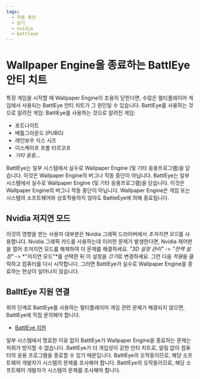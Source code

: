 ```yaml
---
tags:
  - 작동 중단
  - 닫기
  - nvidia
  - battleye
---
```


# Wallpaper Engine을 종료하는 BattlEye 안티 치트
특정 게임을 시작할 때 Wallpaper Engine이 조용히 닫힌다면, 수많은 멀티플레이어 게임에서 사용되는 BattlEye 안티 치트가 그 원인일 수 있습니다. BattlEye를 사용하는 것으로 알려진 게임: BattlEye를 사용하는 것으로 알려진 게임:

* 포트나이트
* 배틀그라운드 (PUBG)
* 레인보우 식스 시즈
* 이스케이프 프롬 타르코프
* *기타 등등...*

BattlEye는 일부 시스템에서 실수로 Wallpaper Engine (및 기타 응용프로그램)을 닫습니다. 이것은 Wallpaper Engine의 버그나 작동 중단이 아닙니다. BattlEye는 일부 시스템에서 실수로 Wallpaper Engine (및 기타 응용프로그램)을 닫습니다. 이것은 Wallpaper Engine의 버그나 작동 중단이 아닙니다. Wallpaper Engine은 게임 또는 시스템의 소프트웨어와 상호작용하지 않아도 BattleEye에 의해 종료됩니다.

## Nvidia 저지연 모드
이것의 영향을 받는 사용자 대부분은 Nvidia 그래픽 드라이버에서 *초저지연 모드*를 사용합니다. Nvidia 그래픽 카드를 사용하는데 이러한 문제가 발생한다면, Nvidia 제어판을 열어 초저지연 모드를 해제하여 이 문제를 해결하세요. *"3D 설정 관리"* -> *"전역 설정"* -> *"저지연 모드"*를 선택한 뒤 이 설정을 *끄기*로 변경하세요. 그런 다음 *적용*을 클릭하고 컴퓨터를 다시 시작합니다. 그러면 BattlEye가 실수로 Wallpaper Engine을 종료하는 현상이 일어나지 않습니다.

## BalltEye 지원 연결
위의 단계로 BattlEye를 사용하는 멀티플레이어 게임 관련 문제가 해결되지 않으면, BattlEye에 직접 문의해야 합니다.

* [BattlEye 지원](https://www.battleye.com/contact/)

일부 시스템에서 명료한 이유 없이 BattlEye가 Wallpaper Engine을 종료하는 문제는 저희가 방지할 수 없습니다. BattlEye가 더 개입성이 강한 안티 치트로, 알림 없이 컴퓨터의 응용 프로그램을 종료할 수 있기 때문입니다. BattlEye의 오작동이므로, 해당 소프트웨어 개발자가 시스템의 문제를 조사해야 합니다. BattlEye의 오작동이므로, 해당 소프트웨어 개발자가 시스템의 문제를 조사해야 합니다.